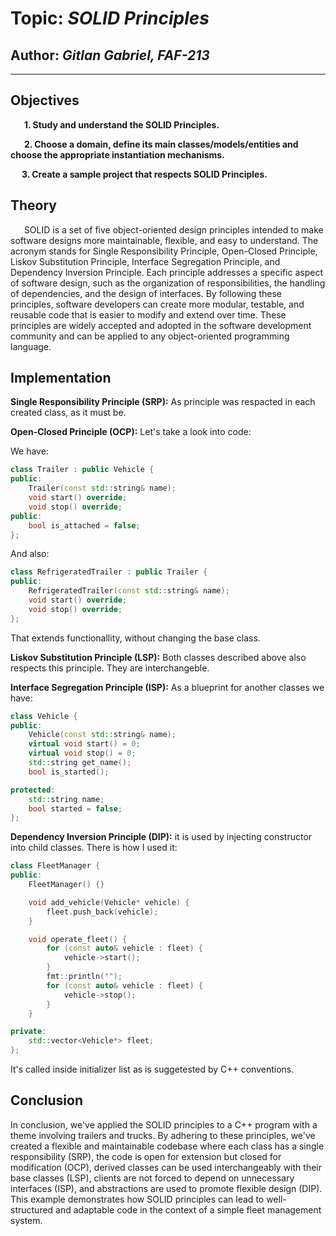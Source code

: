 # Topic: *SOLID Principles*

## Author: *Gitlan Gabriel, FAF-213*

------

## Objectives

&ensp; &ensp; __1. Study and understand the SOLID Principles.__

&ensp; &ensp; __2. Choose a domain, define its main classes/models/entities and choose the appropriate instantiation mechanisms.__

&ensp; &ensp;__3. Create a sample project that respects SOLID Principles.__

## Theory

&ensp; &ensp; SOLID is a set of five object-oriented design principles intended to make software designs more maintainable, flexible, and easy to understand. The acronym stands for Single Responsibility Principle, Open-Closed Principle, Liskov Substitution Principle, Interface Segregation Principle, and Dependency Inversion Principle. Each principle addresses a specific aspect of software design, such as the organization of responsibilities, the handling of dependencies, and the design of interfaces. By following these principles, software developers can create more modular, testable, and reusable code that is easier to modify and extend over time. These principles are widely accepted and adopted in the software development community and can be applied to any object-oriented programming language.

## Implementation

__Single Responsibility Principle (SRP):__ As principle was respacted in each created class, as it must be.

__Open-Closed Principle (OCP):__ Let's take a look into code:

We have:

```c++
class Trailer : public Vehicle {
public:
    Trailer(const std::string& name);
    void start() override;
    void stop() override;
public:
    bool is_attached = false;
};

```

And also:

```c++
class RefrigeratedTrailer : public Trailer {
public:
    RefrigeratedTrailer(const std::string& name);
    void start() override;
    void stop() override;
};
```

That extends functionallity, without changing the base class.

__Liskov Substitution Principle (LSP):__ Both classes described above also respects this principle. They are interchangeble.

__Interface Segregation Principle (ISP):__ As a blueprint for another classes we have:

```c++
class Vehicle {
public:
    Vehicle(const std::string& name);
    virtual void start() = 0;
    virtual void stop() = 0;
    std::string get_name();
    bool is_started();

protected:
    std::string name;
    bool started = false;
};
```

__Dependency Inversion Principle (DIP):__ it is used by injecting constructor into child classes. There is how I used it:

```c++
class FleetManager {
public:
    FleetManager() {}

    void add_vehicle(Vehicle* vehicle) {
        fleet.push_back(vehicle);
    }

    void operate_fleet() {
        for (const auto& vehicle : fleet) {
            vehicle->start();
        }
        fmt::println("");
        for (const auto& vehicle : fleet) {
            vehicle->stop();
        }
    }

private:
    std::vector<Vehicle*> fleet;
};
```

It's called inside initializer list as is suggetested by C++ conventions.

## Conclusion

In conclusion, we've applied the SOLID principles to a C++ program with a theme involving trailers and trucks. By adhering to these principles, we've created a flexible and maintainable codebase where each class has a single responsibility (SRP), the code is open for extension but closed for modification (OCP), derived classes can be used interchangeably with their base classes (LSP), clients are not forced to depend on unnecessary interfaces (ISP), and abstractions are used to promote flexible design (DIP). This example demonstrates how SOLID principles can lead to well-structured and adaptable code in the context of a simple fleet management system.
